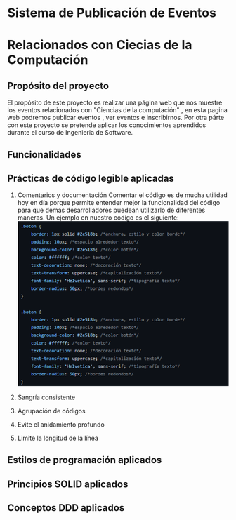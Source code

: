 # Sistema de Publicación de Eventos 
# Relacionados con Ciecias de la Computación

## Propósito del proyecto

El propósito de este proyecto es realizar una página web que nos muestre los
eventos relacionados con "Ciencias de la computación" , en esta pagina web podremos publicar eventos 
, ver eventos e inscribirnos. Por otra párte con este proyecto se pretende aplicar los conocimientos aprendidos
durante el curso de Ingenieria de Software.

## Funcionalidades

## Prácticas de código legible aplicadas

1. Comentarios y documentación 
    Comentar el código es de mucha utilidad hoy en día porque permite entender mejor la funcionalidad del código para que
    demás desarrolladores puedean utilizarlo de diferentes maneras. 
    Un ejemplo en nuestro codigo es el siguiente:
    ![Screenshot](screen1.png)
    
3. Sangría consistente
4. Agrupación de códigos
5. Evite el anidamiento profundo
6. Limite la longitud de la línea


## Estilos de programación aplicados


## Principios SOLID aplicados

## Conceptos DDD aplicados 
